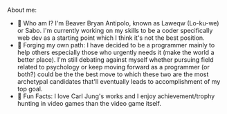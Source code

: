 About me: 
- 💬 Who am I? I'm Beaver Bryan Antipolo, known as Laweqw (Lo-ku-we) or Sabo.  I'm currently working on my skills to be a coder specifically web dev as a starting point which I think it's not the best position. 
- :telescope: Forging my own path: I have decided to be a programmer mainly to help others especially those who urgently needs it (make the world a better place). I'm still debating against myself whether pursuing field related to psychology or keep moving forward as a programmer (or both?) could be the the best move to which these two are the most archetypal candidates that'll eventually leads to accomplishment of my top goal.
- :closed_book: Fun Facts: I love Carl Jung's works and I enjoy achievement/trophy hunting in video games than the video game itself.


<!----- ![Top Langs](https://github-readme-stats.vercel.app/api/top-langs/?username=law911012eqw&theme=tokyonight) --->

